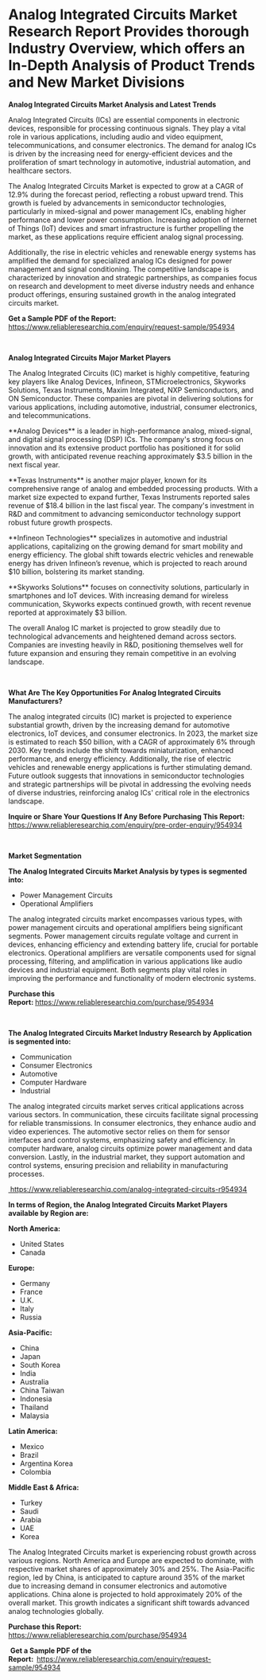 <p><h1>Analog Integrated Circuits Market Research Report Provides thorough Industry Overview, which offers an In-Depth Analysis of Product Trends and New Market Divisions</h1></p><p><strong>Analog Integrated Circuits Market Analysis and Latest Trends</strong></p>
<p><p>Analog Integrated Circuits (ICs) are essential components in electronic devices, responsible for processing continuous signals. They play a vital role in various applications, including audio and video equipment, telecommunications, and consumer electronics. The demand for analog ICs is driven by the increasing need for energy-efficient devices and the proliferation of smart technology in automotive, industrial automation, and healthcare sectors.</p><p>The Analog Integrated Circuits Market is expected to grow at a CAGR of 12.9% during the forecast period, reflecting a robust upward trend. This growth is fueled by advancements in semiconductor technologies, particularly in mixed-signal and power management ICs, enabling higher performance and lower power consumption. Increasing adoption of Internet of Things (IoT) devices and smart infrastructure is further propelling the market, as these applications require efficient analog signal processing.</p><p>Additionally, the rise in electric vehicles and renewable energy systems has amplified the demand for specialized analog ICs designed for power management and signal conditioning. The competitive landscape is characterized by innovation and strategic partnerships, as companies focus on research and development to meet diverse industry needs and enhance product offerings, ensuring sustained growth in the analog integrated circuits market.</p></p>
<p><strong>Get a Sample PDF of the Report:&nbsp;</strong> <a href="https://www.reliableresearchiq.com/enquiry/request-sample/954934?utm_campaign=2744&utm_medium=2&utm_source=Github&utm_content=ia&utm_term=18042025&utm_id=analog-integrated-circuits">https://www.reliableresearchiq.com/enquiry/request-sample/954934</a></p>
<p>&nbsp;</p>
<p><strong>Analog Integrated Circuits Major Market Players</strong></p>
<p><p>The Analog Integrated Circuits (IC) market is highly competitive, featuring key players like Analog Devices, Infineon, STMicroelectronics, Skyworks Solutions, Texas Instruments, Maxim Integrated, NXP Semiconductors, and ON Semiconductor. These companies are pivotal in delivering solutions for various applications, including automotive, industrial, consumer electronics, and telecommunications.</p><p>**Analog Devices** is a leader in high-performance analog, mixed-signal, and digital signal processing (DSP) ICs. The company's strong focus on innovation and its extensive product portfolio has positioned it for solid growth, with anticipated revenue reaching approximately $3.5 billion in the next fiscal year.</p><p>**Texas Instruments** is another major player, known for its comprehensive range of analog and embedded processing products. With a market size expected to expand further, Texas Instruments reported sales revenue of $18.4 billion in the last fiscal year. The company's investment in R&D and commitment to advancing semiconductor technology support robust future growth prospects.</p><p>**Infineon Technologies** specializes in automotive and industrial applications, capitalizing on the growing demand for smart mobility and energy efficiency. The global shift towards electric vehicles and renewable energy has driven Infineon’s revenue, which is projected to reach around $10 billion, bolstering its market standing.</p><p>**Skyworks Solutions** focuses on connectivity solutions, particularly in smartphones and IoT devices. With increasing demand for wireless communication, Skyworks expects continued growth, with recent revenue reported at approximately $3 billion.</p><p>The overall Analog IC market is projected to grow steadily due to technological advancements and heightened demand across sectors. Companies are investing heavily in R&D, positioning themselves well for future expansion and ensuring they remain competitive in an evolving landscape.</p></p>
<p>&nbsp;</p>
<p><strong>What Are The Key Opportunities For Analog Integrated Circuits Manufacturers?</strong></p>
<p><p>The analog integrated circuits (IC) market is projected to experience substantial growth, driven by the increasing demand for automotive electronics, IoT devices, and consumer electronics. In 2023, the market size is estimated to reach $50 billion, with a CAGR of approximately 6% through 2030. Key trends include the shift towards miniaturization, enhanced performance, and energy efficiency. Additionally, the rise of electric vehicles and renewable energy applications is further stimulating demand. Future outlook suggests that innovations in semiconductor technologies and strategic partnerships will be pivotal in addressing the evolving needs of diverse industries, reinforcing analog ICs' critical role in the electronics landscape.</p></p>
<p><strong>Inquire or Share Your Questions If Any Before Purchasing This Report:</strong> <a href="https://www.reliableresearchiq.com/enquiry/pre-order-enquiry/954934?utm_campaign=2744&utm_medium=2&utm_source=Github&utm_content=ia&utm_term=18042025&utm_id=analog-integrated-circuits">https://www.reliableresearchiq.com/enquiry/pre-order-enquiry/954934</a></p>
<p>&nbsp;</p>
<p><strong>Market Segmentation</strong></p>
<p><strong>The Analog Integrated Circuits Market Analysis by types is segmented into:</strong></p>
<p><ul><li>Power Management Circuits</li><li>Operational Amplifiers</li></ul></p>
<p><p>The analog integrated circuits market encompasses various types, with power management circuits and operational amplifiers being significant segments. Power management circuits regulate voltage and current in devices, enhancing efficiency and extending battery life, crucial for portable electronics. Operational amplifiers are versatile components used for signal processing, filtering, and amplification in various applications like audio devices and industrial equipment. Both segments play vital roles in improving the performance and functionality of modern electronic systems.</p></p>
<p><strong>Purchase this Report:&nbsp;</strong><a href="https://www.reliableresearchiq.com/purchase/954934?utm_campaign=2744&utm_medium=2&utm_source=Github&utm_content=ia&utm_term=18042025&utm_id=analog-integrated-circuits">https://www.reliableresearchiq.com/purchase/954934</a></p>
<p>&nbsp;</p>
<p><strong>The Analog Integrated Circuits Market Industry Research by Application is segmented into:</strong></p>
<p><ul><li>Communication</li><li>Consumer Electronics</li><li>Automotive</li><li>Computer Hardware</li><li>Industrial</li></ul></p>
<p><p>The analog integrated circuits market serves critical applications across various sectors. In communication, these circuits facilitate signal processing for reliable transmissions. In consumer electronics, they enhance audio and video experiences. The automotive sector relies on them for sensor interfaces and control systems, emphasizing safety and efficiency. In computer hardware, analog circuits optimize power management and data conversion. Lastly, in the industrial market, they support automation and control systems, ensuring precision and reliability in manufacturing processes.</p></p>
<p><a href="https://www.reliableresearchiq.com/analog-integrated-circuits-r954934?utm_campaign=2744&utm_medium=2&utm_source=Github&utm_content=ia&utm_term=18042025&utm_id=analog-integrated-circuits">&nbsp;https://www.reliableresearchiq.com/analog-integrated-circuits-r954934</a></p>
<p><strong>In terms of Region, the Analog Integrated Circuits Market Players available by Region are:</strong></p>
<p>
    <p> <strong> North America: </strong>
        <ul>
            <li>United States</li>
            <li>Canada</li>
        </ul>
        </p> 
    <p> <strong> Europe: </strong>
        <ul>
            <li>Germany</li>
            <li>France</li>
            <li>U.K.</li>
            <li>Italy</li>
            <li>Russia</li>
        </ul>
        </p> 
    <p> <strong> Asia-Pacific: </strong>
        <ul>
            <li>China</li>
            <li>Japan</li>
            <li>South Korea</li>
            <li>India</li>
            <li>Australia</li>
            <li>China Taiwan</li>
            <li>Indonesia</li>
            <li>Thailand</li>
            <li>Malaysia</li>
        </ul>
        </p> 
    <p> <strong> Latin America: </strong>
        <ul>
            <li>Mexico</li>
            <li>Brazil</li>
            <li>Argentina Korea</li>
            <li>Colombia</li>
        </ul>
        </p> 
    <p> <strong> Middle East & Africa: </strong>
        <ul>
            <li>Turkey</li>
            <li>Saudi</li>
            <li>Arabia</li>
            <li>UAE</li>
            <li>Korea</li>
        </ul>
    </p>
    </p>
<p><p>The Analog Integrated Circuits market is experiencing robust growth across various regions. North America and Europe are expected to dominate, with respective market shares of approximately 30% and 25%. The Asia-Pacific region, led by China, is anticipated to capture around 35% of the market due to increasing demand in consumer electronics and automotive applications. China alone is projected to hold approximately 20% of the overall market. This growth indicates a significant shift towards advanced analog technologies globally.</p></p>
<p><strong>Purchase this Report: </strong><a href="https://www.reliableresearchiq.com/purchase/954934?utm_campaign=2744&utm_medium=2&utm_source=Github&utm_content=ia&utm_term=18042025&utm_id=analog-integrated-circuits">https://www.reliableresearchiq.com/purchase/954934</a></p>
<p>&nbsp;<strong>Get a Sample PDF of the Report:&nbsp;&nbsp;</strong><a href="https://www.reliableresearchiq.com/enquiry/request-sample/954934?utm_campaign=2744&utm_medium=2&utm_source=Github&utm_content=ia&utm_term=18042025&utm_id=analog-integrated-circuits">https://www.reliableresearchiq.com/enquiry/request-sample/954934</a></p>
<p><strong></strong></p>
<p><p></p><p></p><p></p></p>